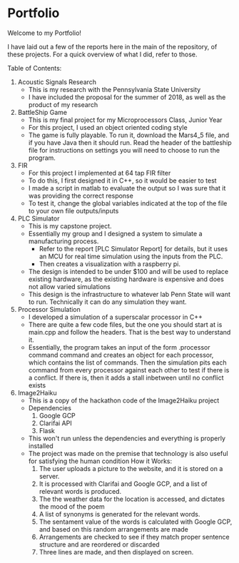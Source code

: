 # Portfolio

Welcome to my Portfolio!

I have laid out a few of the reports here in the main of the repository, of these projects. 
For a quick overview of what I did, refer to those.

Table of Contents:
1. Acoustic Signals Research
    - This is my research with the Pennsylvania State University
    - I have included the proposal for the summer of 2018, as well as the product of my research
2. BattleShip Game
    - This is my final project for my Microprocessors Class, Junior Year
    - For this project, I used an object oriented coding style
    - The game is fully playable. To run it, download the Mars4_5 file, and if you have
        Java then it should run. Read the header of the battleship file for instructions on settings 
        you will need to choose to run the program.
3. FIR
    - For this project I implemented at 64 tap FIR filter
    - To do this, I first designed it in C++, so it would be easier to test
    - I made a script in matlab to evaluate the output so I was sure that it was providing the correct response
    - To test it, change the global variables indicated at the top of the file to your own file outputs/inputs
4. PLC Simulator
    - This is my capstone project.
    - Essentially my group and I designed a system to simulate a manufacturing process.
        - Refer to the report [PLC Simulator Report] for details, but it uses an MCU for real time simulation using the inputs from the PLC. 
        - Then creates a visualization with a raspberry pi.
    - The design is intended to be under $100 and will be used to replace existing hardware, as the existing hardware is expensive and does not allow varied simulations
    - This design is the infrastructure to whatever lab Penn State will want to run. Technically it can do any simulation they want.
5. Processor Simulation
    - I developed a simulation of a superscalar processor in C++
    - There are quite a few code files, but the one you should start at is main.cpp and follow the headers. That is the best way to understand it.
    - Essentially, the program takes an input of the form 
            .processor
            command
            command
        and creates an object for each processor, which contains the list of commands. Then the simulation
        pits each command from every processor against each other to test if there is a conflict. If there is,
        then it adds a stall inbetween until no conflict exists
6. Image2Haiku
    - This is a copy of the hackathon code of the Image2Haiku project
    - Dependencies
        1. Google GCP
        2. Clarifai API
        3. Flask
    - This won't run unless the dependencies and everything is properly installed
    - The project was made on the premise that technology is also useful for satisfying the human condition
    How it Works:
        1. The user uploads a picture to the website, and it is stored on a server. 
        2. It is processed with Clarifai and Google GCP, and a list of relevant words is produced. 
        3. The the weather data for the location is accessed, and dictates the mood of the poem
        4. A list of synonyms is generated for the relevant words.
        5. The sentament value of the words is calculated with Google GCP, and based on this random arrangements are made
        6. Arrangements are checked to see if they match proper sentence structure and are reordered or discarded
        7. Three lines are made, and then displayed on screen.
